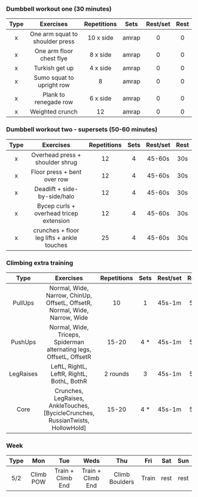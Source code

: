 ### Dumbbell workout one (30 minutes)

| Type | Exercises | Repetitions | Sets | Rest/set | Rest |
|:-:|:-:|:-:|:-:|:-:|:-:|
|x | One arm squat to shoulder press | 10 x side | amrap | 0 | 0 |
|x | One arm floor chest flye | 8 x side | amrap | 0 | 0 |
|x | Turkish get up | 4 x side | amrap | 0 | 0 |
|x | Sumo squat to upright row | 8 | amrap | 0 | 0 |
|x | Plank to renegade row | 6 x side | amrap | 0 | 0 |
|x | Weighted crunch | 12 | amrap | 0 | 0 |

### Dumbbell workout two - supersets (50-60 minutes)

| Type | Exercises | Repetitions | Sets | Rest/set | Rest |
|:-:|:-:|:-:|:-:|:-:|:-:|
|x | Overhead press + shoulder shrug | 12 | 4 | 45-60s | 30s |
|x | Floor press + bent over row | 12 | 4 | 45-60s | 30s |
|x | Deadlift + side-by-side/halo | 12 | 4 | 45-60s | 30s |
|x | Bycep curls + overhead tricep extension | 12 | 4 | 45-60s | 30s |
|x | crunches + floor leg lifts + ankle touches | 25 | 4 | 45-60s | 30s |

### Climbing extra training

| Type | Exercises | Repetitions | Sets | Rest/set | Rest |
|:-:|:-:|:-:|:-:|:-:|:-:|
|PullUps | Normal, Wide, Narrow, ChinUp, OffsetL, OffsetR, Normal, Wide, Narrow, Wide | 10 | 1 | 45s-1m | 5m |
|PushUps | Normal, Wide, Triceps, Spiderman alternating legs, OffsetL, OffsetR | 15-20 | 4 * | 45s-1m | 5m |
|LegRaises | LeftL, RightL, LeftR, RightL, BothL, BothR | 2 rounds | 3 | 45s-1m | 5m |
|Core | Crunches, LegRaises, AnkleTouches, [BycicleCrunches, RussianTwists, HollowHold] | 15-20 | 4 * | 45s-1m | 5m |


### Week
|Type|Mon|Tue|Weds|Thu|Fri|Sat|Sun|
|:-:|:-:|:-:|:-:|:-:|:-:|:-:|:-:|
|5/2|Climb POW| Train + Climb End | Train + Climb End | Climb Boulders| Train | rest | rest |

